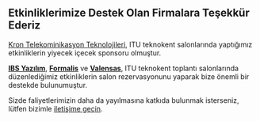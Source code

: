 ﻿---
layout: default
---

<div class="row">
<div class="col-md-7">

<h2>Etkinliklerimize Destek Olan Firmalara Teşekkür Ederiz</h2>

<p><a href="http://kron.com.tr" target="_blank">Kron Telekominikasyon Teknolojileri</a>, ITU teknokent salonlarında yaptığımız etkinliklerin yiyecek içecek sponsoru olmuştur.</strong>

<p><strong><a href="http://www.ibsyazilim.com" target="_blank">IBS Yazılım</a></strong>, <strong><a href="http://formalistech.com" target="_blank">Formalis</a></strong> ve <strong><a href="http://valensas.com" target="_blank">Valensas</a></strong>, ITU teknokent toplantı salonlarında düzenlediğimiz etkinliklerin salon rezervasyonunu yaparak bize önemli bir destekde bulunumuştur.</p>

 <p>
 Sizde faliyetlerimizin daha da yayılmasına katkıda bulunmak isterseniz, lütfen bizimle <a href="http://istanbulcoders.org/contact">iletişime geçin</a>.
 </p>

</div>
</div>

